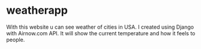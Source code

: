 # weatherapp
With this website u can see weather of cities in USA. I created using Django with Airnow.com API. It will show the current temperature and how it feels to people.
